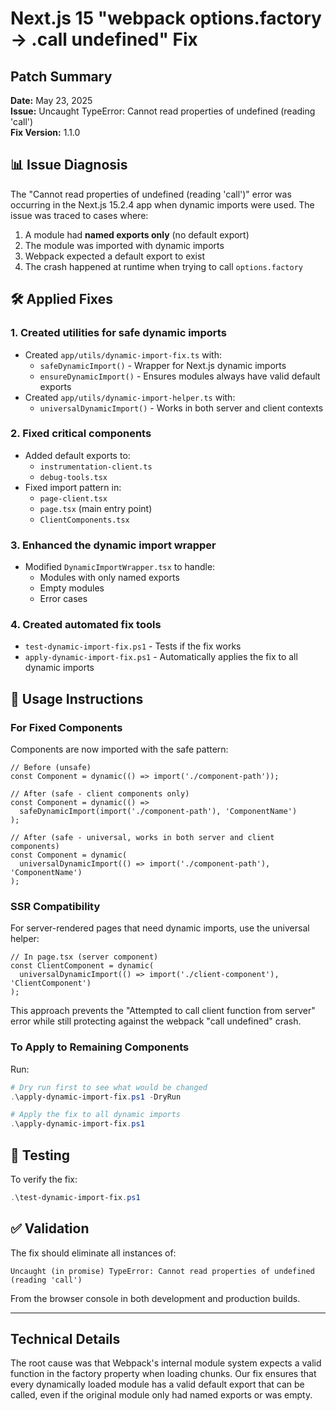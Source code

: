 # Next.js 15 "webpack options.factory → .call undefined" Fix 

## Patch Summary

**Date:** May 23, 2025  
**Issue:** Uncaught TypeError: Cannot read properties of undefined (reading 'call')  
**Fix Version:** 1.1.0  

## 📊 Issue Diagnosis

The "Cannot read properties of undefined (reading 'call')" error was occurring in the Next.js 15.2.4 app when dynamic imports were used. The issue was traced to cases where:

1. A module had **named exports only** (no default export)
2. The module was imported with dynamic imports
3. Webpack expected a default export to exist
4. The crash happened at runtime when trying to call `options.factory`

## 🛠️ Applied Fixes

### 1. Created utilities for safe dynamic imports

- Created `app/utils/dynamic-import-fix.ts` with:
  - `safeDynamicImport()` - Wrapper for Next.js dynamic imports
  - `ensureDynamicImport()` - Ensures modules always have valid default exports
- Created `app/utils/dynamic-import-helper.ts` with:
  - `universalDynamicImport()` - Works in both server and client contexts

### 2. Fixed critical components

- Added default exports to:
  - `instrumentation-client.ts`
  - `debug-tools.tsx`
- Fixed import pattern in:
  - `page-client.tsx`
  - `page.tsx` (main entry point)
  - `ClientComponents.tsx`

### 3. Enhanced the dynamic import wrapper

- Modified `DynamicImportWrapper.tsx` to handle:
  - Modules with only named exports
  - Empty modules
  - Error cases

### 4. Created automated fix tools

- `test-dynamic-import-fix.ps1` - Tests if the fix works
- `apply-dynamic-import-fix.ps1` - Automatically applies the fix to all dynamic imports

## 📝 Usage Instructions

### For Fixed Components

Components are now imported with the safe pattern:

```tsx
// Before (unsafe)
const Component = dynamic(() => import('./component-path'));

// After (safe - client components only)
const Component = dynamic(() => 
  safeDynamicImport(import('./component-path'), 'ComponentName')
);

// After (safe - universal, works in both server and client components)
const Component = dynamic(
  universalDynamicImport(() => import('./component-path'), 'ComponentName')
);
```

### SSR Compatibility

For server-rendered pages that need dynamic imports, use the universal helper:

```tsx
// In page.tsx (server component)
const ClientComponent = dynamic(
  universalDynamicImport(() => import('./client-component'), 'ClientComponent')
);
```

This approach prevents the "Attempted to call client function from server" error while still protecting against the webpack "call undefined" crash.

### To Apply to Remaining Components

Run:

```powershell
# Dry run first to see what would be changed
.\apply-dynamic-import-fix.ps1 -DryRun

# Apply the fix to all dynamic imports
.\apply-dynamic-import-fix.ps1
```

## 🧪 Testing

To verify the fix:

```powershell
.\test-dynamic-import-fix.ps1
```

## ✅ Validation

The fix should eliminate all instances of:
```
Uncaught (in promise) TypeError: Cannot read properties of undefined (reading 'call')
```

From the browser console in both development and production builds.

---

## Technical Details

The root cause was that Webpack's internal module system expects a valid function in the factory property when loading chunks. Our fix ensures that every dynamically loaded module has a valid default export that can be called, even if the original module only had named exports or was empty.
